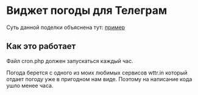 # Виджет погоды для Телеграм

Суть данной поделки объяснена тут: [пример](https://vc.ru/tribuna/413581)

## Как это работает

Файл cron.php должен запускаться каждый час.

Погода берется с одного из моих любимых сервисов wttr.in который отдает погоду уже в пригодном нам виде. Поэтому на написание кода ушло менее часа.
